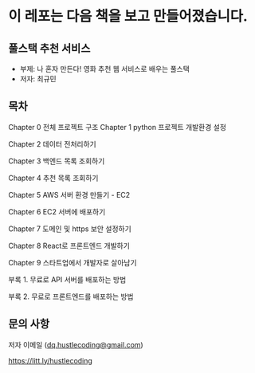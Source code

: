 # 이 레포는 다음 책을 보고 만들어졌습니다.

## 풀스택 추천 서비스

- 부제: 나 혼자 만든다! 영화 추천 웹 서비스로 배우는 풀스택
- 저자: 최규민


## 목차

Chapter 0 전체 프로젝트 구조
Chapter 1 python 프로젝트 개발환경 설정

Chapter 2 데이터 전처리하기

Chapter 3 백엔드 목록 조회하기

Chapter 4 추천 목록 조회하기

Chapter 5 AWS 서버 환경 만들기 - EC2

Chapter 6 EC2 서버에 배포하기

Chapter 7 도메인 및 https 보안 설정하기

Chapter 8 React로 프론트엔드 개발하기

Chapter 9 스타트업에서 개발자로 살아남기

부록 1. 무료로 API 서버를 배포하는 방법

부록 2. 무료로 프론트엔드를 배포하는 방법

## 문의 사항

저자 이메일 (dq.hustlecoding@gmail.com)

https://litt.ly/hustlecoding
